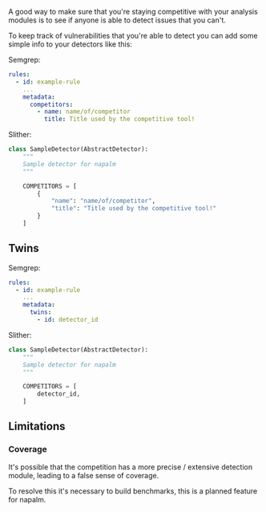 A good way to make sure that you're staying competitive with your analysis modules is to see if anyone is able to detect
issues that you can't. 

To keep track of vulnerabilities that you're able to detect you can add some simple info to your detectors like this:

Semgrep:
```yaml
rules:
  - id: example-rule
    ...
    metadata:
      competitors:
        - name: name/of/competitor
          title: Title used by the competitive tool!
```

Slither:
```python
class SampleDetector(AbstractDetector):
    """
    Sample detector for napalm
    """

    COMPETITORS = [
        {
            "name": "name/of/competitor",
            "title": "Title used by the competitive tool!"
        }
    ]
```

## Twins

Semgrep:
```yaml
rules:
  - id: example-rule
    ...
    metadata:
      twins:
        - id: detector_id
```

Slither:
```python
class SampleDetector(AbstractDetector):
    """
    Sample detector for napalm
    """

    COMPETITORS = [
        detector_id,
    ]
```


## Limitations

### Coverage
It's possible that the competition has a more precise / extensive detection module, leading to a false sense of coverage.

To resolve this it's necessary to build benchmarks, this is a planned feature for napalm.
